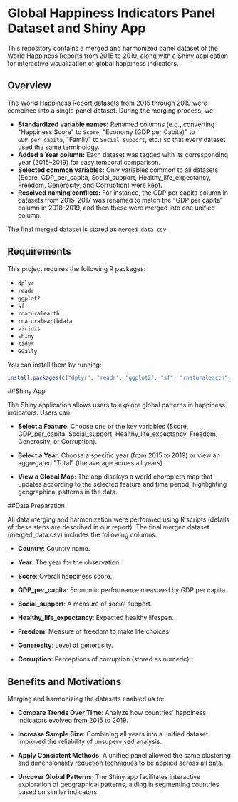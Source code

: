 # Global Happiness Indicators Panel Dataset and Shiny App

This repository contains a merged and harmonized panel dataset of the World Happiness Reports from 2015 to 2019, along with a Shiny application for interactive visualization of global happiness indicators.

## Overview

The World Happiness Report datasets from 2015 through 2019 were combined into a single panel dataset. During the merging process, we:
- **Standardized variable names:** Renamed columns (e.g., converting "Happiness Score" to `Score`, "Economy (GDP per Capita)" to `GDP_per_capita`, "Family" to `Social_support`, etc.) so that every dataset used the same terminology.
- **Added a Year column:** Each dataset was tagged with its corresponding year (2015–2019) for easy temporal comparison.
- **Selected common variables:** Only variables common to all datasets (Score, GDP_per_capita, Social_support, Healthy_life_expectancy, Freedom, Generosity, and Corruption) were kept.
- **Resolved naming conflicts:** For instance, the GDP per capita column in datasets from 2015–2017 was renamed to match the “GDP per capita” column in 2018–2019, and then these were merged into one unified column.

The final merged dataset is stored as `merged_data.csv`.

## Requirements

This project requires the following R packages:
- `dplyr`
- `readr`
- `ggplot2`
- `sf`
- `rnaturalearth`
- `rnaturalearthdata`
- `viridis`
- `shiny`
- `tidyr`
- `GGally`

You can install them by running:

```r
install.packages(c("dplyr", "readr", "ggplot2", "sf", "rnaturalearth", "rnaturalearthdata", "viridis", "shiny", "tidyr", "GGally"))
```

##Shiny App

The Shiny application allows users to explore global patterns in happiness indicators. Users can:

- **Select a Feature**: Choose one of the key variables (Score, GDP_per_capita, Social_support, Healthy_life_expectancy, Freedom, Generosity, or Corruption). 

- **Select a Year**: Choose a specific year (from 2015 to 2019) or view an aggregated "Total" (the average across all years). 

- **View a Global Map**: The app displays a world choropleth map that updates according to the selected feature and time period, highlighting geographical patterns in the data. 

##Data Preparation

All data merging and harmonization were performed using R scripts (details of these steps are described in our report). The final merged dataset (merged_data.csv) includes the following columns:

 
- **Country**: Country name. 

 
- **Year**: The year for the observation. 

 
- **Score**: Overall happiness score. 

 
- **GDP_per_capita**: Economic performance measured by GDP per capita. 

 
- **Social_support**: A measure of social support. 


- **Healthy_life_expectancy**: Expected healthy lifespan. 


- **Freedom**: Measure of freedom to make life choices. 


- **Generosity**: Level of generosity. 


- **Corruption**: Perceptions of corruption (stored as numeric). 

## Benefits and Motivations

Merging and harmonizing the datasets enabled us to:

- **Compare Trends Over Time**: Analyze how countries' happiness indicators evolved from 2015 to 2019. 

- **Increase Sample Size**: Combining all years into a unified dataset improved the reliability of unsupervised analysis. 

- **Apply Consistent Methods**: A unified panel allowed the same clustering and dimensionality reduction techniques to be applied across all data. 

- **Uncover Global Patterns**: The Shiny app facilitates interactive exploration of geographical patterns, aiding in segmenting countries based on similar indicators. 
